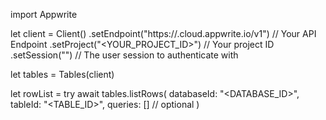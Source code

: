 import Appwrite

let client = Client()
    .setEndpoint("https://<REGION>.cloud.appwrite.io/v1") // Your API Endpoint
    .setProject("<YOUR_PROJECT_ID>") // Your project ID
    .setSession("") // The user session to authenticate with

let tables = Tables(client)

let rowList = try await tables.listRows(
    databaseId: "<DATABASE_ID>",
    tableId: "<TABLE_ID>",
    queries: [] // optional
)

